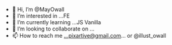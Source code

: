 - 👋 Hi, I’m @MayOwall
- 👀 I’m interested in ...FE
- 🌱 I’m currently learning ...JS Vanilla
- 💞️ I’m looking to collaborate on ...
- 📫 How to reach me ...pixartive@gmail.com... or @illust_owall

<!---
MayOwall/MayOwall is a ✨ special ✨ repository because its `README.md` (this file) appears on your GitHub profile.
You can click the Preview link to take a look at your changes.
--->
